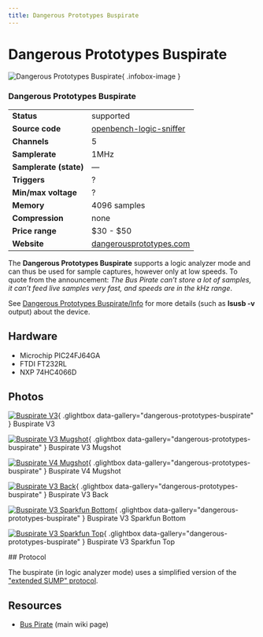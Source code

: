 ```yaml
---
title: Dangerous Prototypes Buspirate
---
```


# Dangerous Prototypes Buspirate

<div class="infobox" markdown>

![Dangerous Prototypes Buspirate](./img/Buspirate_v3.jpg){ .infobox-image }

### Dangerous Prototypes Buspirate

| | |
|---|---|
| **Status** | supported |
| **Source code** | [openbench-logic-sniffer](https://github.com/OpenTraceLab/OpenTraceCapture/tree/main/src/hardware/openbench-logic-sniffer) |
| **Channels** | 5 |
| **Samplerate** | 1MHz |
| **Samplerate (state)** | — |
| **Triggers** | ? |
| **Min/max voltage** | ? |
| **Memory** | 4096 samples |
| **Compression** | none |
| **Price range** | $30 - $50 |
| **Website** | [dangerousprototypes.com](http://dangerousprototypes.com/2009/11/03/bus-pirate-logic-analyzer-mode/) |

</div>

The **Dangerous Prototypes Buspirate** supports a logic analyzer mode and can thus be used for sample captures, however only at low speeds. To quote from the announcement: *The Bus Pirate can’t store a lot of samples, it can’t feed live samples very fast, and speeds are in the kHz range*.

See [Dangerous Prototypes Buspirate/Info](https://sigrok.org/wiki/Dangerous_Prototypes_Buspirate/Info) for more details (such as **lsusb -v** output) about the device.

## Hardware
- Microchip PIC24FJ64GA
- FTDI FT232RL
- NXP 74HC4066D

## Photos

<div class="photo-grid" markdown>

[![Buspirate V3](./img/Buspirate_v3.jpg)](./img/Buspirate_v3.png "Buspirate V3"){ .glightbox data-gallery="dangerous-prototypes-buspirate" }
<span class="caption">Buspirate V3</span>

[![Buspirate V3 Mugshot](./img/Buspirate_v3_mugshot.jpg)](./img/Buspirate_v3_mugshot.jpg "Buspirate V3 Mugshot"){ .glightbox data-gallery="dangerous-prototypes-buspirate" }
<span class="caption">Buspirate V3 Mugshot</span>

[![Buspirate V4 Mugshot](./img/Buspirate_v4_mugshot.jpg)](./img/Buspirate_v4_mugshot.jpg "Buspirate V4 Mugshot"){ .glightbox data-gallery="dangerous-prototypes-buspirate" }
<span class="caption">Buspirate V4 Mugshot</span>

[![Buspirate V3 Back](./img/Buspirate_v3_back.jpg)](./img/Buspirate_v3_back.jpg "Buspirate V3 Back"){ .glightbox data-gallery="dangerous-prototypes-buspirate" }
<span class="caption">Buspirate V3 Back</span>

[![Buspirate V3 Sparkfun Bottom](./img/Buspirate_v3_sparkfun_bottom.jpg)](./img/Buspirate_v3_sparkfun_bottom.jpg "Buspirate V3 Sparkfun Bottom"){ .glightbox data-gallery="dangerous-prototypes-buspirate" }
<span class="caption">Buspirate V3 Sparkfun Bottom</span>

[![Buspirate V3 Sparkfun Top](./img/Buspirate_v3_sparkfun_top.jpg)](./img/Buspirate_v3_sparkfun_top.jpg "Buspirate V3 Sparkfun Top"){ .glightbox data-gallery="dangerous-prototypes-buspirate" }
<span class="caption">Buspirate V3 Sparkfun Top</span>

</div>
## Protocol

The buspirate (in logic analyzer mode) uses a simplified version of the ["extended SUMP" protocol](https://sigrok.org/wiki/Openbench_Logic_Sniffer#Protocol).

## Resources
- [Bus Pirate](http://dangerousprototypes.com/docs/Bus_Pirate) (main wiki page)

